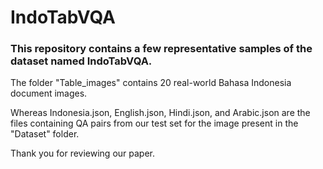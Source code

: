 # IndoTabVQA

### This repository contains a few representative samples of the dataset named IndoTabVQA. 
The folder "Table_images" contains 20 real-world Bahasa Indonesia document images. 

Whereas Indonesia.json, English.json, Hindi.json, and Arabic.json are the files containing QA pairs from our test set for the image present in the "Dataset" folder.

Thank you for reviewing our paper.
